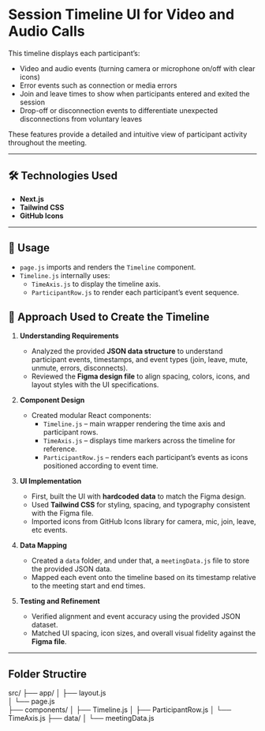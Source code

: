 # Session Timeline UI for Video and Audio Calls

This timeline displays each participant’s:

- Video and audio events (turning camera or microphone on/off with clear icons)
- Error events such as connection or media errors
- Join and leave times to show when participants entered and exited the session
- Drop-off or disconnection events to differentiate unexpected disconnections from voluntary leaves

These features provide a detailed and intuitive view of participant activity throughout the meeting.

---

## 🛠️ Technologies Used

- **Next.js**
- **Tailwind CSS**
- **GitHub Icons** 

---

## 📁 Usage

- `page.js` imports and renders the `Timeline` component.
- `Timeline.js` internally uses:
  - `TimeAxis.js` to display the timeline axis.
  - `ParticipantRow.js` to render each participant’s event sequence.


## 📝 Approach Used to Create the Timeline

1. **Understanding Requirements**
   - Analyzed the provided **JSON data structure** to understand participant events, timestamps, and event types (join, leave, mute, unmute, errors, disconnects).
   - Reviewed the **Figma design file** to align spacing, colors, icons, and layout styles with the UI specifications.

2. **Component Design**
   - Created modular React components:
     - `Timeline.js` – main wrapper rendering the time axis and participant rows.
     - `TimeAxis.js` – displays time markers across the timeline for reference.
     - `ParticipantRow.js` – renders each participant’s events as icons positioned according to event time.

3. **UI Implementation**
   - First, built the UI with **hardcoded data** to match the Figma design.
   - Used **Tailwind CSS** for styling, spacing, and typography consistent with the Figma file.
   - Imported icons from GitHub Icons library for camera, mic, join, leave, etc events.

4. **Data Mapping**
   - Created a `data` folder, and under that, a `meetingData.js` file to store the provided JSON data.
   - Mapped each event onto the timeline based on its timestamp relative to the meeting start and end times.

5. **Testing and Refinement**
   - Verified alignment and event accuracy using the provided JSON dataset.
   - Matched UI spacing, icon sizes, and overall visual fidelity against the **Figma file**.

---


## Folder Structire
src/
├── app/
│   ├── layout.js  
│   └── page.js    
├── components/
│   ├── Timeline.js
│   ├── ParticipantRow.js
│   └── TimeAxis.js
├── data/
│   └── meetingData.js

